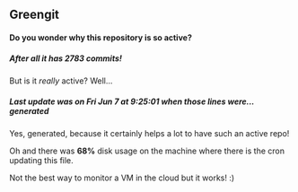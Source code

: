 ## Greengit

#### Do you wonder why this repository is so active?

##### After all it has 2783 commits!

But is it *really* active? Well...

##### Last update was on Fri Jun 7 at 9:25:01 when those lines were... generated

Yes, generated, because it certainly helps a lot to have such an active repo!

Oh and there was **68%** disk usage on the machine
where there is the cron updating this file.

Not the best way to monitor a VM in the cloud but it works! :)
